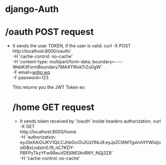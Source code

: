 # django-Auth

# /oauth POST request
- It sends the user TOKEN, if the user is valid.
curl -X POST \
  http://localhost:8000/oauth/ \
  -H 'cache-control: no-cache' \
  -H 'content-type: multipart/form-data; boundary=----WebKitFormBoundary7MA4YWxkTrZu0gW' \
  -F email=w@q.wq \
  -F password=123

  This returns you the JWT Token
  ex:



  # /home GET request
  - It sends token received by '/oauth' inside headers authorization.
  curl -X GET \
  http://localhost:8000/home \
  -H 'authorization: eyJ0eXAiOiJKV1QiLCJhbGciOiJIUzI1NiJ9.eyJpZCI6MTgsImVtYWlsIjoid0BxLndxIn0.f9_nC7KDY-PBFPyTkzYFw9ReuVDE6MOXnRNY_NQj3Z8' \
  -H 'cache-control: no-cache'
